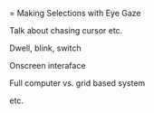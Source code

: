 = Making Selections with Eye Gaze

Talk about chasing cursor etc.

Dwell, blink, switch

Onscreen interaface

Full computer vs. grid based system

etc.
